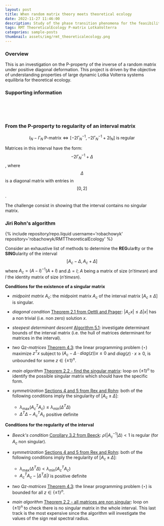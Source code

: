 ```yaml
---
layout: post
title: When random matrix theory meets theoretical ecology
date: 2022-11-27 11:46:00
description: Study of the phase transition phenomena for the feasibility, Volterra Lyapunov stability and P-property in Lotka Volterra models
tags: RMT TheoreticalEcology P-matrix LotkaVolterra
categories: sample-posts
thumbnail: assets/img/rmt_theoreticalecology.png
---
```


### Overview

This is an investigation on the P-property of the inverse of a random matrix under positive diagonal deformation. This project is driven by the objective of understanding properties of large dynamic Lotka Volterra systems equilibria for
theoretical ecology.

### Supporting information 

<br>
<div style="margin-left: 30px;">
  <a href="/assets/pdf/RMTreport.pdf" target="_blank" rel="noopener noreferrer">
    <i class="fa-solid fa-file-pen" style="font-size: 74px;"></i>
  </a> 
</div>
<br>
<div style="margin-left: 30px;">
  <a href="/assets/pdf/RMTprez.pdf" target="_blank" rel="noopener noreferrer">
    <i class="fa-solid fa-subtitles" style="font-size: 74px;"></i>
  </a> 
</div>
<br>

### From the P-property to regularity of an interval matrix

$$I_N - \Gamma_N \text{ P-matrix} \iff \left[ -2 {\Gamma_N}^{-1}, -2 {\Gamma_N}^{-1} + 2 I_N \right] \text{ is regular}$$

Matrices in this interval have the form: $$-2 {\Gamma_N}^{-1} + \Delta$$, where $$\Delta$$ is a diagonal matrix with entries in $$[0,2]$$.

The challenge consist in showing that the interval contains no singular matrix.

### Jiri Rohn's algorithm

<div class="repositories d-flex flex-wrap flex-md-row flex-column justify-content-between align-items-center">
    {% include repository/repo.liquid username='robachowyk' repository='robachowyk/RMTTheoreticalEcology' %}
</div>

Consider an exhaustive list of methods to determine the **REG**ular**I**ty or the **SING**ularity of the interval $$[A_c - \Delta, A_c + \Delta]$$ where $A_c = (A - I)^{-1} (A + I)$ and $\Delta = I$; $A$ being a matrix of size $(n 'times n)$ and $I$ the identity matrix of size $(n 'times n)$.

**Conditions for the existence of a singular matrix**

- *midpoint matrix* $A_c$: the midpoint matrix $A_c$ of the interval matrix $[A_c \pm \Delta]$ is singular.
    
- *diagonal condition* [Theorem 2.1 from Oettli and Prager](https://doi.org/10.1137/S0895479896310743): $|A_c x| \leq \Delta |x|$ has a non trivial (i.e. non zero) solution $x$.
    
- *steepest determinant descent* [Algorithm 5.1](https://doi.org/10.1016/0024-3795(89)90004-9): investigate determinant bounds of the interval matrix (i.e. the hull of matrices determinant for matrices in the interval).
    
- *two Qz-matrices* [Theorem 4.3](https://doi.org/10.1137/S0895479896313978): the linear programming problem $(\star)$ maximize $z^T x$ subject to $(A_c - \Delta \cdot diag(z)) x \leq 0$ and $diag(z) \cdot x \geq 0$, is unbounded for some $z \in \{ \pm 1 \}^n$.
    
- *main algorithm* [Theorem 2.2 - find the singular matrix](https://doi.org/10.1137/0614007): loop on $\{ \pm 1 \}^n$ to identify the possible singular matrix which should have the specific form.
    
- *symmetrization* [Sections 4 and 5 from Rex and Rohn](https://doi.org/10.1137/S0895479896310743): both of the following conditions imply the singularity of $[A_c \pm \Delta]$:
    - $\lambda_{\max}({A_c}^T A_c) \leq \lambda_{\min}(\Delta^T \Delta)$
    - $\Delta^T \Delta - {A_c}^T A_c$ positive definite

**Conditions for the regularity of the interval**

- *Beeck's condition* [Corollary 3.2 from Beeck](https://doi.org/10.1137/S0895479896310743): $\rho (|{A_c}^{-1}| \Delta) < 1$ is regular (for $A_c$ non singular).

- *symmetrization* [Sections 4 and 5 from Rex and Rohn](https://doi.org/10.1137/S0895479896310743): both of the following conditions imply the regularity of $[A_c \pm \Delta]$:
    - $\lambda_{\max}(\Delta^T \Delta) < \lambda_{\min}({A_c}^T A_c)$
    - ${A_c}^T A_c - | \Delta^T \Delta | I$ is positive definite

- *two Qz-matrices* [Theorem 4.3](https://doi.org/10.1137/S0895479896313978): the linear programming problem $(\star)$ is bounded for all $z \in \{ \pm 1 \}^n$.  

- *main algorithm* [Theorem 2.2 - all matrices are non singular](https://doi.org/10.1137/0614007): loop on $\{ \pm 1 \}^n$ to check there is no singular matrix in the whole interval. This last track is the most expensive since the algorithm will investigate the values of the sign real spectral radius.

